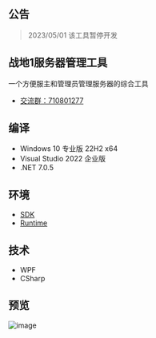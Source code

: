 ## 公告

> 2023/05/01 该工具暂停开发

## 战地1服务器管理工具

一个方便服主和管理员管理服务器的综合工具

* [交流群：710801277](https://jq.qq.com/?_wv=1027&amp;k=ajEymecs)  

## 编译

* Windows 10 专业版 22H2 x64
* Visual Studio 2022 企业版
* .NET 7.0.5

## 环境

* [SDK](https://dotnet.microsoft.com/zh-cn/download/dotnet/thank-you/sdk-7.0.203-windows-x64-installer)
* [Runtime](https://dotnet.microsoft.com/zh-cn/download/dotnet/thank-you/runtime-7.0.5-windows-x64-installer)

## 技术

* WPF
* CSharp

## 预览

![image](https://user-images.githubusercontent.com/28080853/233769652-692af0dc-e43e-4e6f-b04e-8fb3bb576624.png)

